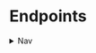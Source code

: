 # Endpoints

<details><summary>Nav</summary>

- [Home](https://cav.bar)
- [Docs](https://cav.bar/docs)
  - [Getting started](https://cav.bar/docs/getting-started)
  - [Routers](https://cav.bar/docs/routers)
  - 📍 [Endpoints](https://cav.bar/docs/endpoints)
  - [Request parsing](https://cav.bar/docs/request-parsing)
  - [Response resolution](https://cav.bar/docs/response-resolution)
  - [Context](https://cav.bar/docs/context)
  - [Error handling](https://cav.bar/docs/error-handling)
  - [Client fetch](https://cav.bar/docs/client-fetch)
  - [Assets](https://cav.bar/docs/assets)
  - [Bundles](https://cav.bar/docs/bundles)
  - [Web sockets](https://cav.bar/docs/web-sockets)
  - [API](https://cav.bar/docs/api)
- [Examples](https://cav.bar/examples)
  - [Blog](https://cav.bar/examples/blog): Markdown blogging
  - [Chat](https://cav.bar/examples/chat): Ephemeral chat rooms
  - [Shortcuts](https://cav.bar/examples/shortcuts): URL Shortening

</details>